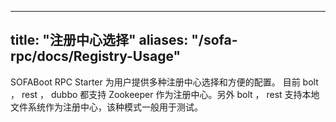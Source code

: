 
---

title: "注册中心选择"
aliases: "/sofa-rpc/docs/Registry-Usage"
---

SOFABoot RPC Starter 为用户提供多种注册中心选择和方便的配置。
目前 bolt ， rest ， dubbo 都支持 Zookeeper 作为注册中心。另外 bolt ， rest 支持本地文件系统作为注册中心，该种模式一般用于测试。

